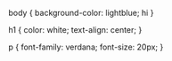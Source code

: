 body {
  background-color: lightblue;
  hi
}

h1 {
  color: white;
  text-align: center;
}

p {
  font-family: verdana;
  font-size: 20px;
}
